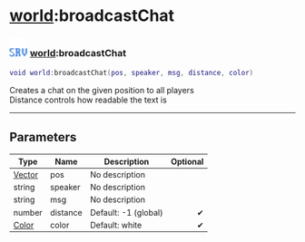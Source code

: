 # [world](../world/README.md):broadcastChat

### <img src="../../.gitbook/assets/server.png" width="32" height="32" /> [world](../world/README.md):broadcastChat

```lua
void world:broadcastChat(pos, speaker, msg, distance, color)
```

Creates a chat on the given position to all players<br>Distance controls how readable the text is<br>

-----------------
## Parameters

| Type   | Name | Description | Optional |
| ------ | ---- | ----------- | -------: |
| [Vector](../vector/README.md) | pos | No description |   |
| string | speaker | No description |   |
| string | msg | No description |   |
| number | distance | Default: -1 (global) | ✔ |
| [Color](../color/README.md) | color | Default: white | ✔ |
